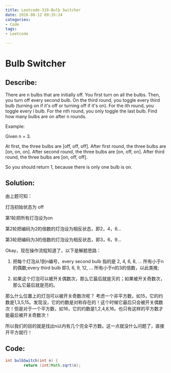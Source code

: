 ```yaml
---
title: Leetcode-319-Bulb Switcher
date: 2016-08-12 09:35:24
categories: 
- Code
tags:
- Leetcode

---
```


# Bulb Switcher

## Describe:
There are n bulbs that are initially off. You first turn on all the bulbs. Then, you turn off every second bulb. On the third round, you toggle every third bulb (turning on if it's off or turning off if it's on). For the ith round, you toggle every i bulb. For the nth round, you only toggle the last bulb. Find how many bulbs are on after n rounds.



Example:

Given n = 3. 

At first, the three bulbs are [off, off, off].
After first round, the three bulbs are [on, on, on].
After second round, the three bulbs are [on, off, on].
After third round, the three bulbs are [on, off, off]. 

So you should return 1, because there is only one bulb is on.

## Solution:
由上题可知：

灯泡初始状态为 off

第1轮把所有灯泡设为on

第2轮把编码为2的倍数的灯泡设为相反状态，即2，4，6...

第3轮把编码为3的倍数的灯泡设为相反状态，即3，6，9...

Okay，现在操作流程知道了，以下是解题思路：

1. 把每个灯泡从1到n编号，every second bulb 指的是 2, 4, 6, 8, ... 所有小于n的偶数;every third bulb 即3, 6, 9, 12, ... 所有小于n的3的倍数，以此类推;

2. 如果这个灯泡可以被开关偶数次，那么它最后就是灭的；如果被开关奇数次，那么它最后就是亮的。

那么什么位置上的灯泡可以被开关奇数次呢？ 
考虑一个非平方数，如15，它的约数是1,3,5,15。发现没，它的约数是对称存在的！这个时候它最后只会被开关偶数次！但是对于一个平方数，如16，它的约数是1,2,4,8,16。也只有这样的平方数才能最后被开关奇数次！

所以我们的目的就是找出n以内有几个完全平方数。这一点就没什么问题了，直接开平方就行！

## Code:
```java
int bulbSwitch(int n) {
        return (int)Math.sqrt(n);
```